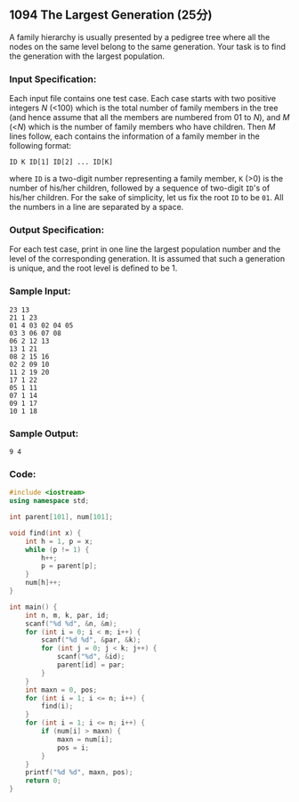 ##  **1094** **The Largest Generation** (25分)

A family hierarchy is usually presented by a pedigree tree where all the nodes on the same level belong to the same generation. Your task is to find the generation with the largest population.

### Input Specification:

Each input file contains one test case. Each case starts with two positive integers *N* (<100) which is the total number of family members in the tree (and hence assume that all the members are numbered from 01 to *N*), and *M* (<*N*) which is the number of family members who have children. Then *M* lines follow, each contains the information of a family member in the following format:

```
ID K ID[1] ID[2] ... ID[K]
```

where `ID` is a two-digit number representing a family member, `K` (>0) is the number of his/her children, followed by a sequence of two-digit `ID`'s of his/her children. For the sake of simplicity, let us fix the root `ID` to be `01`. All the numbers in a line are separated by a space.

### Output Specification:

For each test case, print in one line the largest population number and the level of the corresponding generation. It is assumed that such a generation is unique, and the root level is defined to be 1.

### Sample Input:

```in
23 13
21 1 23
01 4 03 02 04 05
03 3 06 07 08
06 2 12 13
13 1 21
08 2 15 16
02 2 09 10
11 2 19 20
17 1 22
05 1 11
07 1 14
09 1 17
10 1 18
```

### Sample Output:

```out
9 4
```

### Code:

```c++
#include <iostream>
using namespace std;

int parent[101], num[101];

void find(int x) {
    int h = 1, p = x;
    while (p != 1) {
        h++;
        p = parent[p];
    }
    num[h]++;
}

int main() {
    int n, m, k, par, id;
    scanf("%d %d", &n, &m);
    for (int i = 0; i < m; i++) {
        scanf("%d %d", &par, &k);
        for (int j = 0; j < k; j++) {
            scanf("%d", &id);
            parent[id] = par;
        }
    }
    int maxn = 0, pos;
    for (int i = 1; i <= n; i++) {
        find(i);
    }
    for (int i = 1; i <= n; i++) {
        if (num[i] > maxn) {
            maxn = num[i];
            pos = i;
        }
    }
    printf("%d %d", maxn, pos);
    return 0;
}
```

